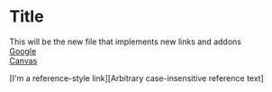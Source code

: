 # Title

This will be the new file that implements new links and addons  
[Google](https://www.google.com/)  
[Canvas](https://canvas.ucsd.edu/)  

[I'm a reference-style link][Arbitrary case-insensitive reference text]